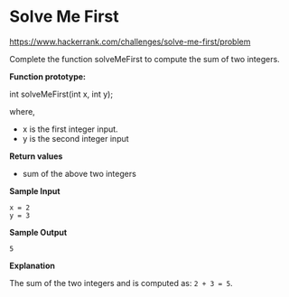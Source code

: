 # Solve Me First

https://www.hackerrank.com/challenges/solve-me-first/problem

Complete the function solveMeFirst to compute the sum of two integers.

**Function prototype:**

int solveMeFirst(int x, int y);

where,

* x is the first integer input.
* y is the second integer input

**Return values**

* sum of the above two integers

**Sample Input**

```
x = 2
y = 3
```

**Sample Output**

```
5
```

**Explanation**

The sum of the two integers and is computed as: `2 + 3 = 5`.
